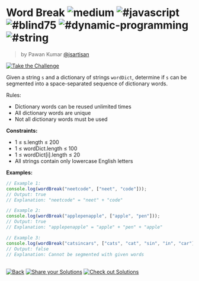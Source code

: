 <!--info-header-start--><h1>Word Break <img src="https://img.shields.io/badge/-medium-d9901a" alt="medium"/> <img src="https://img.shields.io/badge/-%23javascript-999" alt="#javascript"/> <img src="https://img.shields.io/badge/-%23blind75-999" alt="#blind75"/> <img src="https://img.shields.io/badge/-%23dynamic--programming-999" alt="#dynamic-programming"/> <img src="https://img.shields.io/badge/-%23string-999" alt="#string"/></h1><blockquote><p>by Pawan Kumar <a href="https://github.com/jsartisan" target="_blank">@jsartisan</a></p></blockquote><p><a href="https://frontend-challenges.com/challenges/299-word-break" target="_blank"><img src="https://img.shields.io/badge/-Take%20the%20Challenge-0d99ff?logo=javascript&logoColor=white" alt="Take the Challenge"/></a> </p><!--info-header-end-->

Given a string `s` and a dictionary of strings `wordDict`, determine if `s` can be segmented into a space-separated sequence of dictionary words.

Rules:

- Dictionary words can be reused unlimited times
- All dictionary words are unique
- Not all dictionary words must be used

**Constraints:**

- 1 ≤ s.length ≤ 200
- 1 ≤ wordDict.length ≤ 100
- 1 ≤ wordDict[i].length ≤ 20
- All strings contain only lowercase English letters

**Examples:**

```typescript
// Example 1:
console.log(wordBreak("neetcode", ["neet", "code"]));
// Output: true
// Explanation: "neetcode" = "neet" + "code"

// Example 2:
console.log(wordBreak("applepenapple", ["apple", "pen"]));
// Output: true
// Explanation: "applepenapple" = "apple" + "pen" + "apple"

// Example 3:
console.log(wordBreak("catsincars", ["cats", "cat", "sin", "in", "car"]));
// Output: false
// Explanation: Cannot be segmented with given words
```

<!--info-footer-start--><br><a href="../../README.md" target="_blank"><img src="https://img.shields.io/badge/-Back-grey" alt="Back"/></a> <a href="https://github.com/jsartisan/frontend-challenges/issues/new?template=answer.md&labels=answer,299,undefined&title=299%20-%20Word%20Break%20-%20undefined&body=" target="_blank"><img src="https://img.shields.io/badge/-Share%20your%20Solutions-teal" alt="Share your Solutions"/></a> <a href="https://github.com/jsartisan/frontend-challenges/issues?q=label%3A299+label%3Aanswer+sort%3Areactions-%2B1-desc" target="_blank"><img src="https://img.shields.io/badge/-Check%20out%20Solutions-de5a77?logo=awesome-lists&logoColor=white" alt="Check out Solutions"/></a> <!--info-footer-end-->

